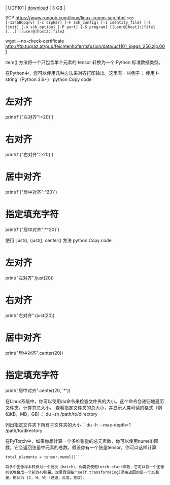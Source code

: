 | UCF101 | [download](https://drive.google.com/file/d/1mO4KbGJDX-Ez0pNAbsjlwriMuIu9UB0D/view?usp=drive_link) | 3 GB |

SCP
https://www.runoob.com/linux/linux-comm-scp.html
`scp [-1246BCpqrv] [-c cipher] [-F ssh_config] [-i identity_file] [-l limit] [-o ssh_option] [-P port] [-S program] [[user@]host1:]file1 [...] [[user@]host2:]file2`

wget --no-check-certificate http://ftp.tugraz.at/pub/feichtenhofer/tsfusion/data/ucf101_jpegs_256.zip.001

item() 方法将一个只包含单个元素的 tensor 转换为一个 Python 标准数据类型。


在Python中，您可以使用几种方法来对齐打印输出。这里有一些例子：
使用 f-string（Python 3.6+）
python
Copy code
# 左对齐
print(f'{"左对齐":<20}')

# 右对齐
print(f'{"右对齐":>20}')

# 居中对齐
print(f'{"居中对齐":^20}')

# 指定填充字符
print(f'{"居中对齐":*^20}')

使用 ljust(), rjust(), center() 方法
python
Copy code
# 左对齐
print("左对齐".ljust(20))

# 右对齐
print("右对齐".rjust(20))

# 居中对齐
print("居中对齐".center(20))

# 指定填充字符
print("居中对齐".center(20, '*'))

在Linux系统中，你可以使用du命令来检查文件夹的大小。这个命令会递归地遍历文件夹，计算其总大小。
查看指定文件夹的总大小，并显示人类可读的格式（例如KB，MB，GB）：
du -sh /path/to/directory

列出指定文件夹下所有子文件夹的大小：
du -h --max-depth=1 /path/to/directory

在PyTorch中，如果你想计算一个多维张量的总元素数，你可以使用numel()函数，它会返回张量中元素的总数。假设你有一个张量tensor，你可以这样计算
```
total_elements = tensor.numel()```

将多个图像样本转换为一个批次（batch），你需要使用torch.stack函数，它可以将一个图像列表堆叠成一个新的4D张量。这里假设每个self.transform(img)调用返回的是一个3D张量，形状为 [C, H, W]（通道，高度，宽度）。